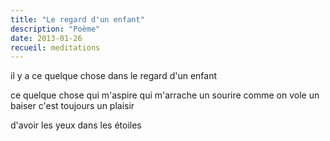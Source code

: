 ```yaml
---
title: "Le regard d'un enfant"
description: "Poème"
date: 2013-01-26
recueil: meditations
---
```


il y a ce quelque chose dans le regard d'un enfant

ce quelque chose qui m'aspire
qui m'arrache un sourire
comme on vole un baiser
c'est toujours un plaisir

d'avoir les yeux dans les étoiles
